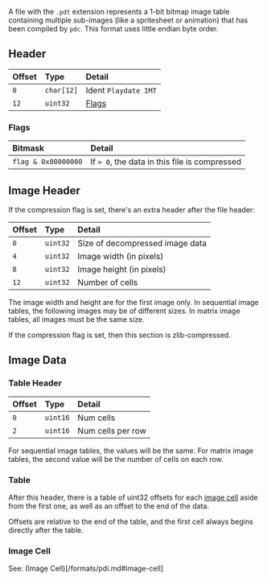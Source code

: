 A file with the `.pdt` extension represents a 1-bit bitmap image table containing multiple sub-images (like a spritesheet or animation) that has been compiled by `pdc`. This format uses little endian byte order.

## Header

| Offset | Type     | Detail |
|:-------|:---------|:-------|
| `0`    | `char[12]` | Ident `Playdate IMT` |
| `12`   | `uint32`   | [Flags](#flags) |

### Flags

| Bitmask             | Detail                                      |
|:--------------------|:--------------------------------------------|
| `flag & 0x80000000` | If `> 0`, the data in this file is compressed |

## Image Header

If the compression flag is set, there's an extra header after the file header:

| Offset | Type     | Detail |
|:-------|:---------|:--------------------------------|
| `0`    | `uint32`  | Size of decompressed image data |
| `4`    | `uint32`  | Image width (in pixels) |
| `8`    | `uint32`  | Image height (in pixels) |
| `12`   | `uint32`  | Number of cells |

The image width and height are for the first image only. In sequential image tables, the following images may be of
different sizes. In matrix image tables, all images must be the same size.

If the compression flag is set, then this section is zlib-compressed.

## Image Data

### Table Header

| Offset | Type    | Detail |
|:-------|:--------|:-------|
| `0`    | `uint16` | Num cells |
| `2`    | `uint16` | Num cells per row |

For sequential image tables, the values will be the same. For matrix image tables, the second value will be the number of cells on each row.

### Table

After this header, there is a table of uint32 offsets for each [image cell](#image-cell) aside from the first one, as well as an offset to the end of the data.

Offsets are relative to the end of the table, and the first cell always begins directly after the table.

### Image Cell

See: (Image Cell)[/formats/pdi.md#image-cell]